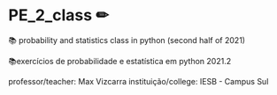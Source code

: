 # PE_2_class ✏

📚 probability and statistics class in python (second half of 2021)

📚exercícios de probabilidade e estatística em python 2021.2

professor/teacher: Max Vizcarra
instituição/college: IESB - Campus Sul
